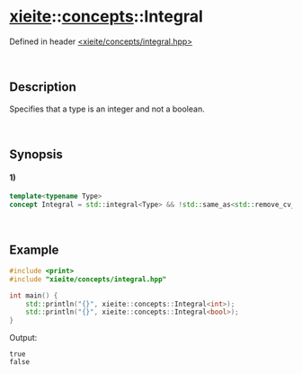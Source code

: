 # [xieite](../../xieite.md)\:\:[concepts](../../concepts.md)\:\:Integral
Defined in header [<xieite/concepts/integral.hpp>](../../../include/xieite/concepts/integral.hpp)

&nbsp;

## Description
Specifies that a type is an integer and not a boolean.

&nbsp;

## Synopsis
#### 1)
```cpp
template<typename Type>
concept Integral = std::integral<Type> && !std::same_as<std::remove_cv_t<Type>, bool>;
```

&nbsp;

## Example
```cpp
#include <print>
#include "xieite/concepts/integral.hpp"

int main() {
    std::println("{}", xieite::concepts::Integral<int>);
    std::println("{}", xieite::concepts::Integral<bool>);
}
```
Output:
```
true
false
```
